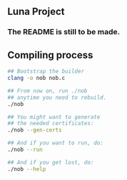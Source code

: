 ## Luna Project

### The README is still to be made.

## Compiling process
```bash
## Bootstrap the builder
clang -o nob nob.c

## From now on, run ./nob
## anytime you need to rebuild.
./nob

## You might want to generate
## the needed certificates:
./nob --gen-certs

## And if you want to run, do:
./nob --run

## And if you get lost, do:
./nob --help
```
